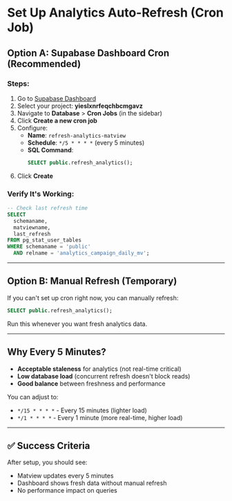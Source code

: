 # Set Up Analytics Auto-Refresh (Cron Job)

## Option A: Supabase Dashboard Cron (Recommended)

### Steps:
1. Go to [Supabase Dashboard](https://supabase.com/dashboard)
2. Select your project: **yieslxnrfeqchbcmgavz**
3. Navigate to **Database** > **Cron Jobs** (in the sidebar)
4. Click **Create a new cron job**
5. Configure:
   - **Name**: `refresh-analytics-matview`
   - **Schedule**: `*/5 * * * *` (every 5 minutes)
   - **SQL Command**:
     ```sql
     SELECT public.refresh_analytics();
     ```
6. Click **Create**

### Verify It's Working:
```sql
-- Check last refresh time
SELECT 
  schemaname, 
  matviewname, 
  last_refresh 
FROM pg_stat_user_tables 
WHERE schemaname = 'public' 
  AND relname = 'analytics_campaign_daily_mv';
```

---

## Option B: Manual Refresh (Temporary)

If you can't set up cron right now, you can manually refresh:

```sql
SELECT public.refresh_analytics();
```

Run this whenever you want fresh analytics data.

---

## Why Every 5 Minutes?

- **Acceptable staleness** for analytics (not real-time critical)
- **Low database load** (concurrent refresh doesn't block reads)
- **Good balance** between freshness and performance

You can adjust to:
- `*/15 * * * *` - Every 15 minutes (lighter load)
- `*/1 * * * *` - Every 1 minute (more real-time, higher load)

---

## ✅ Success Criteria

After setup, you should see:
- Matview updates every 5 minutes
- Dashboard shows fresh data without manual refresh
- No performance impact on queries



